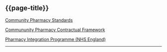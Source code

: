 ## {{page-title}}

[Community Pharmacy Standards](https://theprsb.org/standards/communitypharmacy/)

[Commununity Pharmacy Contractual Framework](https://psnc.org.uk/quality-and-regulations/the-pharmacy-contract/)

[Pharmacy Integration Programme (NHS England)](https://www.england.nhs.uk/primary-care/pharmacy/pharmacy-integration-fund/)

----